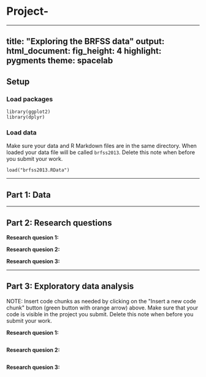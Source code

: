 # Project-
---
title: "Exploring the BRFSS data"
output: 
  html_document: 
    fig_height: 4
    highlight: pygments
    theme: spacelab
---

## Setup

### Load packages

```{r load-packages, message = FALSE}
library(ggplot2)
library(dplyr)
```

### Load data

Make sure your data and R Markdown files are in the same directory. When loaded
your data file will be called `brfss2013`. Delete this note when before you submit 
your work. 

```{r load-data}
load("brfss2013.RData")
```



* * *

## Part 1: Data


* * *

## Part 2: Research questions

**Research quesion 1:**

**Research quesion 2:**

**Research quesion 3:**


* * *

## Part 3: Exploratory data analysis

NOTE: Insert code chunks as needed by clicking on the "Insert a new code chunk" 
button (green button with orange arrow) above. Make sure that your code is visible
in the project you submit. Delete this note when before you submit your work.

**Research quesion 1:**

```{r}

```



**Research quesion 2:**

```{r}

```



**Research quesion 3:**

```{r}

```
